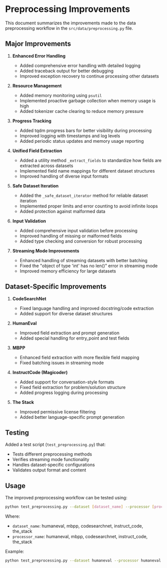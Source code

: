 # Preprocessing Improvements

This document summarizes the improvements made to the data preprocessing workflow in the `src/data/preprocessing.py` file.

## Major Improvements

1. **Enhanced Error Handling**

   - Added comprehensive error handling with detailed logging
   - Added traceback output for better debugging
   - Improved exception recovery to continue processing other datasets

2. **Resource Management**

   - Added memory monitoring using `psutil`
   - Implemented proactive garbage collection when memory usage is high
   - Added tokenizer cache clearing to reduce memory pressure

3. **Progress Tracking**

   - Added tqdm progress bars for better visibility during processing
   - Improved logging with timestamps and log levels
   - Added periodic status updates and memory usage reporting

4. **Unified Field Extraction**

   - Added a utility method `_extract_fields` to standardize how fields are extracted across datasets
   - Implemented field name mappings for different dataset structures
   - Improved handling of diverse input formats

5. **Safe Dataset Iteration**

   - Added the `_safe_dataset_iterator` method for reliable dataset iteration
   - Implemented proper limits and error counting to avoid infinite loops
   - Added protection against malformed data

6. **Input Validation**

   - Added comprehensive input validation before processing
   - Improved handling of missing or malformed fields
   - Added type checking and conversion for robust processing

7. **Streaming Mode Improvements**
   - Enhanced handling of streaming datasets with better batching
   - Fixed the "object of type 'int' has no len()" error in streaming mode
   - Improved memory efficiency for large datasets

## Dataset-Specific Improvements

1. **CodeSearchNet**

   - Fixed language handling and improved docstring/code extraction
   - Added support for diverse dataset structures

2. **HumanEval**

   - Improved field extraction and prompt generation
   - Added special handling for entry_point and test fields

3. **MBPP**

   - Enhanced field extraction with more flexible field mapping
   - Fixed batching issues in streaming mode

4. **InstructCode (Magicoder)**

   - Added support for conversation-style formats
   - Fixed field extraction for problem/solution structure
   - Added progress logging during processing

5. **The Stack**
   - Improved permissive license filtering
   - Added better language-specific prompt generation

## Testing

Added a test script (`test_preprocessing.py`) that:

- Tests different preprocessing methods
- Verifies streaming mode functionality
- Handles dataset-specific configurations
- Validates output format and content

## Usage

The improved preprocessing workflow can be tested using:

```bash
python test_preprocessing.py --dataset [dataset_name] --processor [processor_name]
```

Where:

- `dataset_name`: humaneval, mbpp, codesearchnet, instruct_code, the_stack
- `processor_name`: humaneval, mbpp, codesearchnet, instruct_code, the_stack

Example:

```bash
python test_preprocessing.py --dataset humaneval --processor humaneval
```
